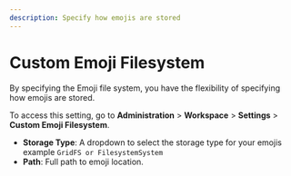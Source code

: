 ```yaml
---
description: Specify how emojis are stored
---
```


# Custom Emoji Filesystem

By specifying the Emoji file system, you have the flexibility of specifying how emojis are stored.

To access this setting, go to **Administration** > **Workspace** > **Settings** > **Custom Emoji Filesystem**.

* **Storage Type**: A dropdown to select the storage type for your emojis example `GridFS or FilesystemSystem`
* **Path**: Full path to emoji location.
